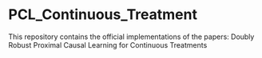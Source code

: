 # PCL_Continuous_Treatment
This repository contains the official implementations of the papers: Doubly Robust Proximal Causal Learning for Continuous Treatments
